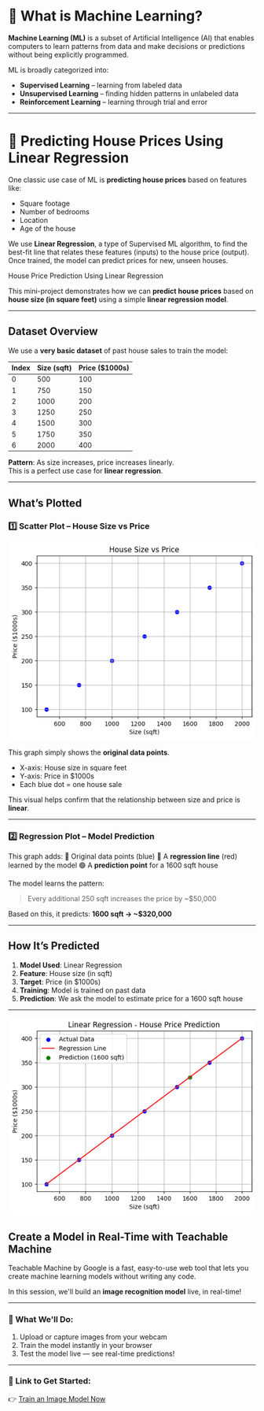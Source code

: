 # 🧠 What is Machine Learning?

**Machine Learning (ML)** is a subset of Artificial Intelligence (AI) that enables computers to learn patterns from data and make decisions or predictions without being explicitly programmed.

ML is broadly categorized into:
- **Supervised Learning** – learning from labeled data
- **Unsupervised Learning** – finding hidden patterns in unlabeled data
- **Reinforcement Learning** – learning through trial and error

---

# 🏡 Predicting House Prices Using Linear Regression

One classic use case of ML is **predicting house prices** based on features like:

- Square footage
- Number of bedrooms
- Location
- Age of the house

We use **Linear Regression**, a type of Supervised ML algorithm, to find the best-fit line that relates these features (inputs) to the house price (output). Once trained, the model can predict prices for new, unseen houses.

House Price Prediction Using Linear Regression

This mini-project demonstrates how we can **predict house prices** based on **house size (in square feet)** using a simple **linear regression model**.

---

## Dataset Overview

We use a **very basic dataset** of past house sales to train the model:

| Index | Size (sqft)       | Price ($1000s) |
|-------|-------------------|----------------|
| 0     | 500               | 100            |
| 1     | 750               | 150            |
| 2     | 1000              | 200            |
| 3     | 1250              | 250            |
| 4     | 1500              | 300            |
| 5     | 1750              | 350            |
| 6     | 2000              | 400            |

**Pattern**: As size increases, price increases linearly.  
This is a perfect use case for **linear regression**.

---

##  What’s Plotted

### 1️⃣ Scatter Plot – House Size vs Price
![Plotted](https://github.com/vigneshstack/Prompt/blob/main/prediction/sizeprice.png)

This graph simply shows the **original data points**.

- X-axis: House size in square feet
- Y-axis: Price in $1000s
- Each blue dot = one house sale

This visual helps confirm that the relationship between size and price is **linear**.

---

### 2️⃣ Regression Plot – Model Prediction

This graph adds:
🔵 Original data points (blue)
🔴 A **regression line** (red) learned by the model
🟢 A **prediction point** for a 1600 sqft house

The model learns the pattern:
> Every additional 250 sqft increases the price by ~$50,000

 Based on this, it predicts:
  **1600 sqft → ~$320,000**

---

##  How It’s Predicted

1. **Model Used**: Linear Regression  
2. **Feature**: House size (in sqft)  
3. **Target**: Price (in $1000s)  
4. **Training**: Model is trained on past data  
5. **Prediction**: We ask the model to estimate price for a 1600 sqft house

---
![Regression](https://github.com/vigneshstack/Prompt/blob/main/prediction/regression.png)

##  Create a Model in Real-Time with Teachable Machine

Teachable Machine by Google is a fast, easy-to-use web tool that lets you create machine learning models without writing any code.

In this session, we'll build an **image recognition model** live, in real-time!

---

### 📸 What We'll Do:
1. Upload or capture images from your webcam
2. Train the model instantly in your browser
3. Test the model live — see real-time predictions!

---

### 🔗 Link to Get Started:
👉 [Train an Image Model Now](https://teachablemachine.withgoogle.com/train/image)





